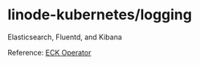 # linode-kubernetes/logging
Elasticsearch, Fluentd, and Kibana

Reference:
[ECK Operator](https://www.elastic.co/guide/en/cloud-on-k8s/current/k8s-quickstart.html)
